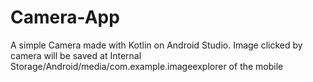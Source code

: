 # Camera-App
A simple Camera made with Kotlin on Android Studio. Image clicked by camera will be saved at Internal Storage/Android/media/com.example.imageexplorer of the mobile
